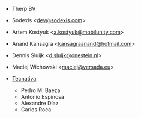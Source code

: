 - Therp BV
- Sodexis \<<dev@sodexis.com>\>
- Artem Kostyuk \<<a.kostyuk@mobilunity.com>\>
- Anand Kansagra \<<kansagraanand@hotmail.com>\>
- Dennis Sluijk \<<d.sluijk@onestein.nl>\>
- Maciej Wichowski \<<maciej@versada.eu>\>

- [Tecnativa](https://www.tecnativa.com)
  - Pedro M. Baeza
  - Antonio Espinosa
  - Alexandre Díaz
  - Carlos Roca
